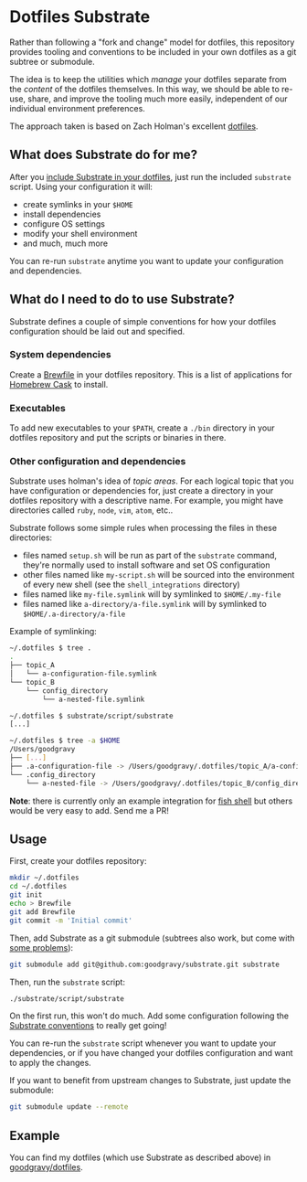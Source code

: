 # Dotfiles Substrate

Rather than following a "fork and change" model for dotfiles, this repository
provides tooling and conventions to be included in your own dotfiles as a git
subtree or submodule.

The idea is to keep the utilities which _manage_ your dotfiles separate from
the _content_ of the dotfiles themselves. In this way, we should be able to
re-use, share, and improve the tooling much more easily, independent of our
individual environment preferences.

The approach taken is based on Zach Holman's excellent
[dotfiles](https://github.com/holman/dotfiles).

## What does Substrate do for me?

After you [include Substrate in your dotfiles](#usage), just run the included
`substrate` script. Using your configuration it will:

* create symlinks in your `$HOME`
* install dependencies
* configure OS settings
* modify your shell environment
* and much, much more

You can re-run `substrate` anytime you want to update your configuration and
dependencies.

## What do I need to do to use Substrate?

Substrate defines a couple of simple conventions for how your dotfiles
configuration should be laid out and specified.

### System dependencies

Create a [Brewfile](https://github.com/Homebrew/homebrew-bundle) in your
dotfiles repository. This is a list of applications for [Homebrew
Cask](http://caskroom.io) to install.

### Executables

To add new executables to your `$PATH`, create a `./bin` directory in your
dotfiles repository and put the scripts or binaries in there.

### Other configuration and dependencies

Substrate uses holman's idea of _topic areas_. For each logical topic that you
have configuration or dependencies for, just create a directory in your
dotfiles repository with a descriptive name. For example, you might have
directories called `ruby`, `node`, `vim`, `atom`, etc..

Substrate follows some simple rules when processing the files in these
directories:

* files named `setup.sh` will be run as part of the `substrate` command,
  they're normally used to install software and set OS configuration
* other files named like `my-script.sh` will be sourced into the environment of
  every new shell (see the `shell_integrations` directory)
* files named like `my-file.symlink` will by symlinked to `$HOME/.my-file`
* files named like `a-directory/a-file.symlink` will by symlinked to
  `$HOME/.a-directory/a-file`

Example of symlinking:

```sh
~/.dotfiles $ tree .
.
├── topic_A
│   └── a-configuration-file.symlink
└── topic_B
    └── config_directory
        └── a-nested-file.symlink

~/.dotfiles $ substrate/script/substrate
[...]

~/.dotfiles $ tree -a $HOME
/Users/goodgravy
├── [...]
├── .a-configuration-file -> /Users/goodgravy/.dotfiles/topic_A/a-configuration-file.symlink
└── .config_directory
    └── a-nested-file -> /Users/goodgravy/.dotfiles/topic_B/config_directory/a-nested-file.symlink
```

**Note**: there is currently only an example integration for [fish
shell](https://fishshell.com/) but others would be very easy to add. Send me a
PR!

## Usage

First, create your dotfiles repository:

```sh
mkdir ~/.dotfiles
cd ~/.dotfiles
git init
echo > Brewfile
git add Brewfile
git commit -m 'Initial commit'
```

Then, add Substrate as a git submodule (subtrees also work, but come with [some
problems](http://git.661346.n2.nabble.com/subtree-merges-lose-prefix-after-rebase-td7332850.html)):

```sh
git submodule add git@github.com:goodgravy/substrate.git substrate
```

Then, run the `substrate` script:

```sh
./substrate/script/substrate
```

On the first run, this won't do much. Add some configuration following the
[Substrate conventions](#what-do-I-need-to-do-to-use-substrate) to really get
going!

You can re-run the `substrate` script whenever you want to update your
dependencies, or if you have changed your dotfiles configuration and want to
apply the changes.

If you want to benefit from upstream changes to Substrate, just update the
submodule:

```sh
git submodule update --remote
```

## Example

You can find my dotfiles (which use Substrate as described above) in
[goodgravy/dotfiles](//github.com/goodgravy/dotfiles).
